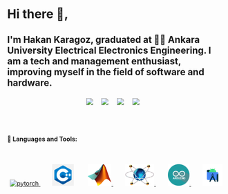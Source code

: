 # Hi there 👋,

## I'm Hakan Karagoz, graduated at 👨‍💻 Ankara University Electrical Electronics Engineering. I am a tech and management enthusiast, improving myself in the field of software and hardware.

###
<p align="center">
  <a href="mailto:hakankaragoz97@gmail.com?subject=Hello%20Hakan%20Karagoz"><img src="https://img.shields.io/badge/gmail-%23D14836.svg?&style=for-the-badge&logo=gmail&logoColor=white" /></a>&nbsp;&nbsp;&nbsp;&nbsp;
  <a href="https://www.instagram.com/hakankrgz/"><img src="https://img.shields.io/badge/instagram-%23dc2743.svg?&style=for-the-badge&logo=instagram&logoColor=white" /></a>&nbsp;&nbsp;&nbsp;&nbsp;
  <a href="https://www.instagram.com/krgz.hakan/"><img src="https://img.shields.io/badge/instagram-%23dc2743.svg?&style=for-the-badge&logo=instagram&logoColor=white" /></a>&nbsp;&nbsp;&nbsp;&nbsp;
  <a href="https://www.linkedin.com/in/hakankrgz/"><img src="https://img.shields.io/badge/linkedin-%230077B5.svg?&style=for-the-badge&logo=linkedin&logoColor=white" /></a>&nbsp;&nbsp;&nbsp;&nbsp;
</p>

<br>
<br>

#### 🔨 Languages and Tools:
<br>
<p img align="center">
<a href="https://www.autodesk.com" target="_blank"> <img src="https://raw.githubusercontent.com/HakanKaragoz/HakanKaragoz/main/github_readme_icons/AutocadIcon.ico" alt="pytorch" height="50px"/> </a>&nbsp;&nbsp;&nbsp;&nbsp;&nbsp;&nbsp;
<a> <img src="https://github.com/HakanKaragoz/HakanKaragoz/blob/main/github_readme_icons/C-Cpp.png" alt="pytorch" height="50px"/> </a>&nbsp;&nbsp;&nbsp;&nbsp;&nbsp;&nbsp;
<a href="https://www.mathworks.com/products/matlab.html" target="_blank"> <img src="https://github.com/HakanKaragoz/HakanKaragoz/blob/main/github_readme_icons/Matlab_Logo.png" alt="pytorch" height="50px"/> </a>&nbsp;&nbsp;&nbsp;&nbsp;&nbsp;&nbsp;
<a href="https://www.labcenter.com" target="_blank"> <img src="https://github.com/HakanKaragoz/HakanKaragoz/blob/main/github_readme_icons/Proteus_Design_Suite_Atom_Logo.png" alt="pytorch" height="50px"/> </a>&nbsp;&nbsp;&nbsp;&nbsp;&nbsp;&nbsp;
<a href="https://www.arduino.cc" target="_blank"> <img src="https://github.com/HakanKaragoz/HakanKaragoz/blob/main/github_readme_icons/arduino.png" alt="pytorch" height="50px"/> </a>&nbsp;&nbsp;&nbsp;&nbsp;&nbsp;&nbsp;
<a href="https://developer.android.com" target="_blank"> <img src="https://github.com/HakanKaragoz/HakanKaragoz/blob/main/github_readme_icons/androidStudio.png" alt="pytorch" height="50px"/> </a>&nbsp;&nbsp;&nbsp;&nbsp;&nbsp;&nbsp;
</p>

